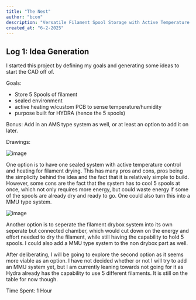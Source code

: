 ```yaml
---
title: "The Nest"
author: "bcon"
description: "Versatile Filament Spool Storage with Active Temperature Control"
created_at: "6-2-2025"
---
```


## Log 1: Idea Generation

I started this project by defining my goals and generating some ideas to start the CAD off of.

Goals:
 - Store 5 Spools of filament
 - sealed environment
 - active heating w/custom PCB to sense temperature/humidity
 - purpose built for HYDRA (hence the 5 spools)

Bonus: Add in an AMS type system as well, or at least an option to add it on later. 

Drawings:

![image](https://github.com/user-attachments/assets/790134bf-b20f-4c33-8c54-a1e3bf8aee37)

One option is to have one sealed system with active temperature control and heating for filament drying. This has many pros and cons, pros being the simplicity behind the idea and the fact that it is relatively simple to build. However, some cons are the fact that the system has to cool 5 spools at once, which not only requires more energy, but could waste energy if some of the spools are already dry and ready to go. One could also turn this into a MMU type system.

![image](https://github.com/user-attachments/assets/b89acd39-42e0-43d6-9c37-ca89f397a26e)

Another option is to seperate the filament drybox system into its own seperate but connected chamber, which would cut down on the energy and effort needed to dry the filament, while still having the capability to hold 5 spools. I could also add a MMU type system to the non drybox part as well. 

After deliberating, I will be going to explore the second option as it seems more viable as an option. I have not decided whether or not I will try to add an MMU system yet, but I am currently leaning towards not going for it as Hydra already has the capability to use 5 different filaments. It is still on the table for now though. 

Time Spent: 1 Hour
